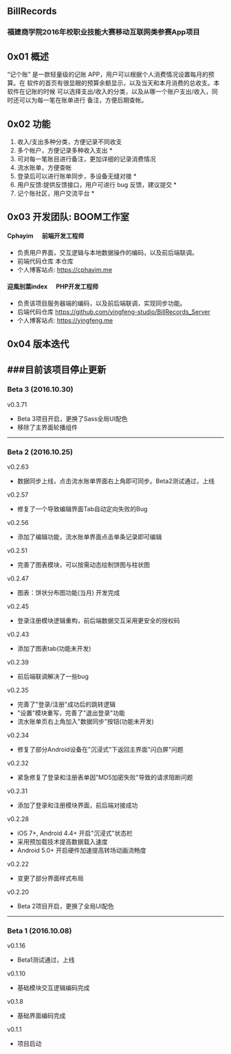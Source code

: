 ## BillRecords
### 福建商学院2016年校职业技能大赛移动互联网类参赛App项目

## 0x01 概述
 
 “记个账” 是一款轻量级的记账 APP，用户可以根据个人消费情况设置每月的预算。在 软件的首页有很显眼的预算余额显示，以及当天和本月消费的总收支。本软件在记账的时候 可以选择支出/收入的分类，以及从哪一个账户支出/收入，同时还可以为每一笔在账单进行 备注，方便后期查帐。
 
## 0x02 功能
 
 1. 收入/支出多种分类，方便记录不同收支 
 2. 多个帐户，方便记录多种收入支出 * 
 3. 可对每一笔账目进行备注，更加详细的记录消费情况 
 4. 流水账单，方便查帐 
 5. 登录后可以进行账单同步，多设备无缝对接 * 
 6. 用户反馈:提供反馈接口，用户可进行 bug 反馈，建议提交 * 
 7. 记个账社区，用户交流平台 *
 
## 0x03 开发团队: BOOM工作室

#### Cphayim &nbsp;&nbsp;&nbsp;&nbsp; 前端开发工程师 
* 负责用户界面，交互逻辑与本地数据操作的编码，以及前后端联调。
* 前端代码仓库 本仓库
* 个人博客站点: https://cphayim.me
 

#### 迎風别葉index &nbsp;&nbsp;&nbsp;&nbsp; PHP开发工程师 
* 负责该项目服务器端的编码，以及前后端联调，实现同步功能。
* 后端代码仓库 https://github.com/yingfeng-studio/BillRecords_Server
* 个人博客站点: https://yingfeng.me

## 0x04 版本迭代 

###目前该项目停止更新
---
### Beta 3 (2016.10.30)

v0.3.71
 * Beta 3项目开启，更换了Sass全局UI配色
 * 移除了主界面轮播组件
 
---

### Beta 2 (2016.10.25)

v0.2.63
 * 数据同步上线，点击流水账单界面右上角即可同步。Beta2测试通过，上线

v0.2.57
 * 修复了一个导致编辑界面Tab自动定向失败的Bug

v0.2.56
 * 添加了编辑功能，流水账单界面点击单条记录即可编辑

v0.2.51
 * 完善了图表模块，可以按需动态绘制饼图与柱状图

v0.2.47
 * 图表：饼状分布图功能(当月) 开发完成 

v0.2.45
 * 登录注册模块逻辑重构，前后端数据交互采用更安全的授权码

v0.2.43
 * 添加了图表tab(功能未开发)

v0.2.39
 * 前后端联调解决了一些bug

v0.2.35
 * 完善了"登录/注册"成功后的跳转逻辑
 * "设置"模块重写，完善了"退出登录"功能
 * 流水账单页右上角加入"数据同步"按钮(功能未开发)

v0.2.34
 * 修复了部分Android设备在"沉浸式"下返回主界面"闪白屏"问题

v0.2.32
 * 紧急修复了登录和注册表单因"MD5加密失败"导致的请求阻断问题

v0.2.31
 * 添加了登录和注册模块界面，前后端对接成功

v0.2.28
 * iOS 7+, Android 4.4+ 开启"沉浸式"状态栏
 * 采用预加载技术提高数据载入速度
 * Android 5.0+ 开启硬件加速提高转场动画流畅度

v0.2.22
 * 变更了部分界面样式布局

v0.2.20
 * Beta 2项目开启，更换了全局UI配色

---

### Beta 1 (2016.10.08)

v0.1.16
 * Beta1测试通过，上线
 
v0.1.10
 * 基础模块交互逻辑编码完成
 
v0.1.8
 * 基础界面编码完成
 
v0.1.1
 * 项目启动


